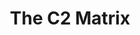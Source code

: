 ---
title: The C2 Matrix
description: It is the golden age of Command and Control (C2) frameworks. The goal of this site is to point you to the best C2 framework for your needs based on your adversary emulation plan and the target environment. Take a look at the matrix or use the questionnaire to determine which fits your needs.
url: https://howto.thec2matrix.com/
image:
    # url: '/assets/images/cafe.png'
    # alt: 'Cafe'
tags: ['c2', 'malware', 'osint']
pubDate: 2023-11-26
draft: false
---
